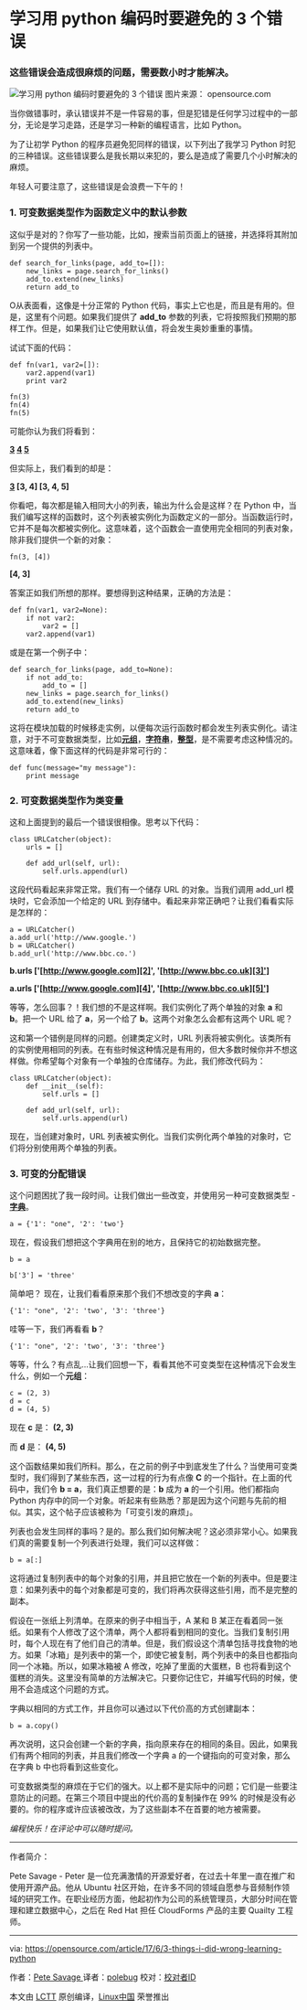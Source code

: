 
学习用 python 编码时要避免的 3 个错误
============================================================

### 这些错误会造成很麻烦的问题，需要数小时才能解决。

![学习用 python 编码时要避免的 3 个错误](https://opensource.com/sites/default/files/styles/image-full-size/public/images/life/blocks_building.png?itok=q0_Wo8Tr "3 mistakes to avoid when learning to code in Python")  图片来源： opensource.com

当你做错事时，承认错误并不是一件容易的事，但是犯错是任何学习过程中的一部分，无论是学习走路，还是学习一种新的编程语言，比如 Python。

为了让初学 Python 的程序员避免犯同样的错误，以下列出了我学习 Python 时犯的三种错误。这些错误要么是我长期以来犯的，要么是造成了需要几个小时解决的麻烦。

年轻人可要注意了，这些错误是会浪费一下午的！

### 1\. 可变数据类型作为函数定义中的默认参数

这似乎是对的？你写了一些功能，比如，搜索当前页面上的链接，并选择将其附加到另一个提供的列表中。

```
def search_for_links(page, add_to=[]):
    new_links = page.search_for_links()
    add_to.extend(new_links)
    return add_to
```

O从表面看，这像是十分正常的 Python 代码，事实上它也是，而且是有用的。但是，这里有个问题。如果我们提供了 **add_to** 参数的列表，它将按照我们预期的那样工作。但是，如果我们让它使用默认值，将会发生奥妙重重的事情。

试试下面的代码：

```
def fn(var1, var2=[]):
    var2.append(var1)
    print var2

fn(3)
fn(4)
fn(5)
```

可能你认为我们将看到：

**[3]
[4]
[5]**

但实际上，我们看到的却是：

**[3]
[3, 4]
[3, 4, 5]**

你看吧，每次都是输入相同大小的列表，输出为什么会是这样？在 Python 中，当我们编写这样的函数时，这个列表被实例化为函数定义的一部分。当函数运行时，它并不是每次都被实例化。这意味着，这个函数会一直使用完全相同的列表对象，除非我们提供一个新的对象：

```
fn(3, [4])
```

**[4, 3]**

答案正如我们所想的那样。要想得到这种结果，正确的方法是：

```
def fn(var1, var2=None):
    if not var2:
        var2 = []
    var2.append(var1)
```

或是在第一个例子中：

```
def search_for_links(page, add_to=None):
    if not add_to:
        add_to = []
    new_links = page.search_for_links()
    add_to.extend(new_links)
    return add_to
```

这将在模块加载的时候移走实例，以便每次运行函数时都会发生列表实例化。请注意，对于不可变数据类型，比如[**元组**][7]，[**字符串**][8]，[**整型**][9]，是不需要考虑这种情况的。这意味着，像下面这样的代码是非常可行的：

```
def func(message="my message"):
    print message
```

### 2\. 可变数据类型作为类变量

这和上面提到的最后一个错误很相像。思考以下代码：

```
class URLCatcher(object):
    urls = []

    def add_url(self, url):
        self.urls.append(url)
```

这段代码看起来非常正常。我们有一个储存 URL 的对象。当我们调用 add_url 模块时，它会添加一个给定的 URL 到存储中。看起来非常正确吧？让我们看看实际是怎样的：

```
a = URLCatcher()
a.add_url('http://www.google.')
b = URLCatcher()
b.add_url('http://www.bbc.co.')
```

**b.urls
['[http://www.google.com][2]', '[http://www.bbc.co.uk][3]']**

**a.urls
['[http://www.google.com][4]', '[http://www.bbc.co.uk][5]']**

等等，怎么回事？！我们想的不是这样啊。我们实例化了两个单独的对象 **a** 和 **b**。把一个 URL 给了 **a**，另一个给了 **b**。这两个对象怎么会都有这两个 URL 呢？

这和第一个错例是同样的问题。创建类定义时，URL 列表将被实例化。该类所有的实例使用相同的列表。在有些时候这种情况是有用的，但大多数时候你并不想这样做。你希望每个对象有一个单独的仓库储存。为此，我们修改代码为：

```
class URLCatcher(object):
    def __init__(self):
        self.urls = []

    def add_url(self, url):
        self.urls.append(url)
```

现在，当创建对象时，URL 列表被实例化。当我们实例化两个单独的对象时，它们将分别使用两个单独的列表。

### 3\. 可变的分配错误

这个问题困扰了我一段时间。让我们做出一些改变，并使用另一种可变数据类型 - [**字典**][10]。

```
a = {'1': "one", '2': 'two'}
```

现在，假设我们想把这个字典用在别的地方，且保持它的初始数据完整。

```
b = a

b['3'] = 'three'
``` 

简单吧？
现在，让我们看看原来那个我们不想改变的字典 **a**：

```
{'1': "one", '2': 'two', '3': 'three'}
```

哇等一下，我们再看看 **b**？

```
{'1': "one", '2': 'two', '3': 'three'}
```

等等，什么？有点乱...让我们回想一下，看看其他不可变类型在这种情况下会发生什么，例如一个**元组**：

```
c = (2, 3)
d = c
d = (4, 5)
```

现在 **c** 是：
**(2, 3)**

而 **d** 是：
**(4, 5)**

这个函数结果如我们所料。那么，在之前的例子中到底发生了什么？当使用可变类型时，我们得到了某些东西，这一过程的行为有点像 **C** 的一个指针。在上面的代码中，我们令 **b = a**，我们真正想要的是：**b** 成为 **a** 的一个引用。他们都指向 Python 内存中的同一个对象。听起来有些熟悉？那是因为这个问题与先前的相似。其实，这个帖子应该被称为「可变引发的麻烦」。

列表也会发生同样的事吗？是的。那么我们如何解决呢？这必须非常小心。如果我们真的需要复制一个列表进行处理，我们可以这样做：

```
b = a[:]
```

这将通过复制列表中的每个对象的引用，并且把它放在一个新的列表中。但是要注意：如果列表中的每个对象都是可变的，我们将再次获得这些引用，而不是完整的副本。

假设在一张纸上列清单。在原来的例子中相当于，A 某和 B 某正在看着同一张纸。如果有个人修改了这个清单，两个人都将看到相同的变化。当我们复制引用时，每个人现在有了他们自己的清单。但是，我们假设这个清单包括寻找食物的地方。如果「冰箱」是列表中的第一个，即使它被复制，两个列表中的条目也都指向同一个冰箱。所以，如果冰箱被 A 修改，吃掉了里面的大蛋糕，B 也将看到这个蛋糕的消失。这里没有简单的方法解决它。只要你记住它，并编写代码的时候，使用不会造成这个问题的方式。

字典以相同的方式工作，并且你可以通过以下代价高的方式创建副本：

```
b = a.copy()
```

再次说明，这只会创建一个新的字典，指向原来存在的相同的条目。因此，如果我们有两个相同的列表，并且我们修改一个字典 a 的一个键指向的可变对象，那么在字典 b 中也将看到这些变化。

可变数据类型的麻烦在于它们的强大。以上都不是实际中的问题；它们是一些要注意防止的问题。在第三个项目中提出的代价高的复制操作在 99% 的时候是没有必要的。你的程序或许应该被改改，为了这些副本不在首要的地方被需要。

_编程快乐！在评论中可以随时提问。_

--------------------------------------------------------------------------------

作者简介：

Pete Savage - Peter 是一位充满激情的开源爱好者，在过去十年里一直在推广和使用开源产品。他从 Ubuntu 社区开始，在许多不同的领域自愿参与音频制作领域的研究工作。在职业经历方面，他起初作为公司的系统管理员，大部分时间在管理和建立数据中心，之后在 Red Hat 担任 CloudForms 产品的主要 Quailty 工程师。

-----------------

via: https://opensource.com/article/17/6/3-things-i-did-wrong-learning-python

作者：[Pete Savage ][a]
译者：[polebug](https://github.com/polebug)
校对：[校对者ID](https://github.com/校对者ID)

本文由 [LCTT](https://github.com/LCTT/TranslateProject) 原创编译，[Linux中国](https://linux.cn/) 荣誉推出

[a]:https://opensource.com/users/psav
[1]:https://opensource.com/article/17/6/3-things-i-did-wrong-learning-python?rate=SfClhaQ6tQsJdKM8-YTNG00w53fsncvsNWafwuJbtqs
[2]:http://www.google.com/
[3]:http://www.bbc.co.uk/
[4]:http://www.google.com/
[5]:http://www.bbc.co.uk/
[6]:https://opensource.com/user/36026/feed
[7]:https://docs.python.org/2/library/functions.html?highlight=tuple#tuple
[8]:https://docs.python.org/2/library/string.html
[9]:https://docs.python.org/2/library/functions.html#int
[10]:https://docs.python.org/2/library/stdtypes.html?highlight=dict#dict
[11]:https://opensource.com/users/psav
[12]:https://opensource.com/article/17/6/3-things-i-did-wrong-learning-python#comments
